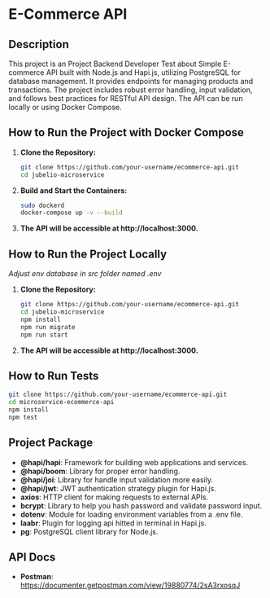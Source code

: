 # E-Commerce API

## Description
This project is an Project Backend Developer Test about Simple E-commerce API built with Node.js and Hapi.js, utilizing PostgreSQL for database management. It provides endpoints for managing products and transactions. The project includes robust error handling, input validation, and follows best practices for RESTful API design. The API can be run locally or using Docker Compose.

## How to Run the Project with Docker Compose

1. **Clone the Repository:**
   ```sh
   git clone https://github.com/your-username/ecommerce-api.git
   cd jubelio-microservice

2. **Build and Start the Containers:**
   ```sh
   sudo dockerd
   docker-compose up -v --build
   ```
3. **The API will be accessible at http://localhost:3000.**

## How to Run the Project Locally
*Adjust env database in src folder named .env*
1. **Clone the Repository:**

   ```sh
   git clone https://github.com/your-username/ecommerce-api.git
   cd jubelio-microservice
   npm install
   npm run migrate
   npm run start

2. **The API will be accessible at http://localhost:3000.**

## How to Run Tests
   ```sh
   git clone https://github.com/your-username/ecommerce-api.git
   cd microservice-ecommerce-api
   npm install
   npm test
   ```

## Project Package

- **@hapi/hapi**: Framework for building web applications and services.
- **@hapi/boom**: Library for proper error handling.
- **@hapi/joi**: Library for handle input validation more easily.
- **@hapi/jwt**: JWT authentication strategy plugin for Hapi.js.
- **axios**: HTTP client for making requests to external APIs.
- **bcrypt**: Library to help you hash password and validate password input.
- **dotenv**: Module for loading environment variables from a .env file.
- **laabr**: Plugin for logging api hitted in terminal in Hapi.js.
- **pg**: PostgreSQL client library for Node.js.


## API Docs
- **Postman**: https://documenter.getpostman.com/view/19880774/2sA3rxosqJ

